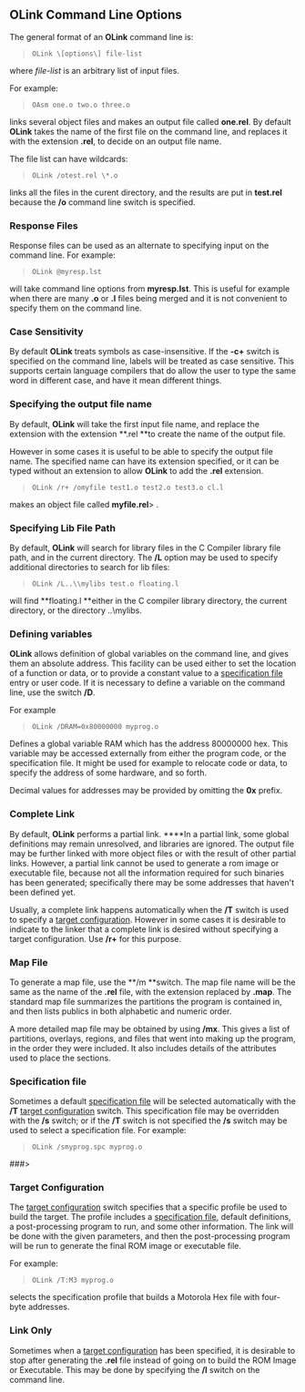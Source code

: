 ## OLink Command Line Options

 The general format of an **OLink** command line is:
 
>     OLink \[options\] file-list
 
 where _file-list_ is an arbitrary list of input files.
 
 For example:
 
>     OAsm one.o two.o three.o
 
 links several object files and makes an output file called **one.rel**.  By default **OLink** takes the name of the first file on the command line, and replaces it with the extension **.rel**, to decide on an output file name.
 
 The file list can have wildcards:
 
>     OLink /otest.rel \*.o
 
  links all the files in the curent directory, and the results are put in **test.rel** because the **/o** command line switch is specified.


### Response Files

 Response files can be used as an alternate to specifying input on the command line.  For example:
 
>     OLink @myresp.lst
 
 will take command line options from **myresp.lst**.  This is useful for example when there are many **.o** or **.l** files being merged and it is not convenient to specify them on the command line.


### Case Sensitivity

 By default **OLink** treats symbols as case-insensitive.  If the **-c+** switch is specified on the command line, labels will be treated as case sensitive.  This supports certain language compilers that do allow the user to type the same word in different case, and have it mean different things.


### Specifying the output file name
 

 
 By default, **OLink** will take the first input file name, and replace the extension with the extension **.rel **to create the name of the output file.
 
 However in some cases it is useful to be able to specify the output file name.  The specified name can have its extension specified, or it can be typed without an extension to allow **OLink** to add the **.rel** extension.
>     
>     OLink /r+ /omyfile test1.o test2.o test3.o cl.l
 
 makes an object file called **myfile.rel**>     .


### Specifying Lib File Path
 

 By default, **OLink** will search for library files in the C Compiler library file path, and in the current directory.  The **/L** option may be used to specify additional directories to search for lib files:
 
>     OLink /L..\\mylibs test.o floating.l
 
 will find **floating.l **either in the C compiler library directory, the current directory, or the directory ..\\mylibs.


### Defining variables

 **OLink** allows definition of global variables on the command line, and gives them an absolute address.  This facility can be used either to set the location of a function or data, or to provide a constant value to a [specification file](OLink%20Specification%20Files.md) entry or user code.  If it is necessary to define a variable on the command line, use the switch **/D**.  
 
 For example
 
>     OLink /DRAM=0x80000000 myprog.o
 
 Defines a global variable RAM which has the address 80000000 hex.  This variable may be accessed externally from either the program code, or the specification file.  It might be used for example to relocate code or data, to specify the address of some hardware, and so forth.
 
 Decimal values for addresses may be provided by omitting the **0x** prefix.


### Complete Link

 By default, **OLink** performs a partial link.  ****In a partial link, some global definitions may remain unresolved, and libraries are ignored.  The output file may be further linked with more object files or with the result of other partial links.  However, a partial link cannot be used to generate a rom image or executable file, because not all the information required for such binaries has been generated; specifically there may be some addresses that haven't been defined yet.
 
 Usually, a complete link happens automatically when the **/T** switch is used to specify a [target configuration](OLink%20Target%20Configurations.md).  However in some cases it is desirable to indicate to the linker that a complete link is desired without specifying a target configuration.  Use **/r+** for this purpose.


### Map File

 To generate a map file, use the **/m **switch.  The map file name will be the same as the name of the **.rel** file, with the extension replaced by **.map**.  The standard map file summarizes the partitions the program is contained in, and then lists publics in both alphabetic and numeric order.  
 
 A more detailed map file may be obtained by using **/mx**.  This gives a list of partitions, overlays, regions, and files that went into making up the program, in the order they were included.  It also includes details of the attributes used to place the sections.


### Specification file

 Sometimes a default [specification file](OLink%20Specification%20Files.md) will be selected automatically with the **/T** [target configuration](OLink%20Target%20Configurations.md) switch.  This specification file may be overridden with the **/s** switch; or if the **/T** switch is not specified the **/s** switch may be used to select a specification file.  For example:
 
>     OLink /smyprog.spc myprog.o


###>


### Target Configuration

 The [target configuration](OLink%20Target%20Configurations.md) switch specifies that a specific profile be used to build the target.  The profile includes a [specification file](OLink%20Specification%20Files.md), default definitions, a post-processing program to run, and some other information.  The link will be done with the given parameters, and then the post-processing program will be run to generate the final ROM image or executable file.
 
 For example:
 
>     OLink /T:M3 myprog.o
 
 selects the specification profile that builds a Motorola Hex file with four-byte addresses.


### Link Only

 Sometimes when a [target configuration](OLink%20Target%20Configurations.md) has been specified, it is desirable to stop after generating the **.rel** file instead of going on to build the ROM Image or Executable.  This may be done by specifying the **/l** switch on the command line.
 
   